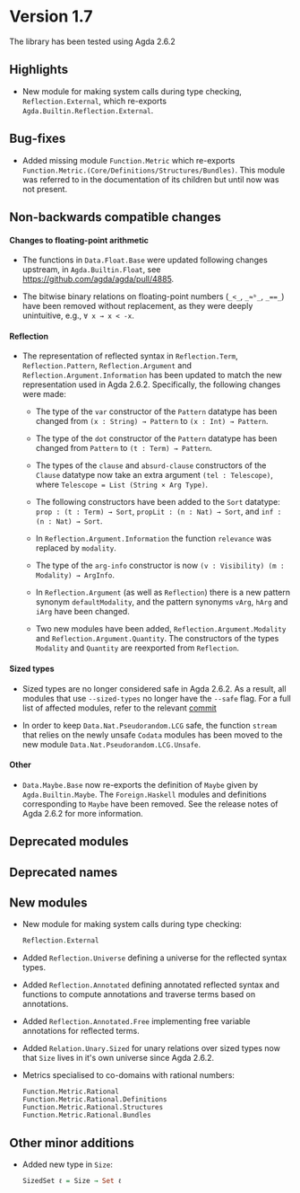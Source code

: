 Version 1.7
===========

The library has been tested using Agda 2.6.2

Highlights
----------

* New module for making system calls during type checking, `Reflection.External`,
  which re-exports `Agda.Builtin.Reflection.External`.

Bug-fixes
---------

* Added missing module `Function.Metric` which re-exports
  `Function.Metric.(Core/Definitions/Structures/Bundles)`. This module was referred
  to in the documentation of its children but until now was not present.

Non-backwards compatible changes
--------------------------------

#### Changes to floating-point arithmetic

* The functions in `Data.Float.Base` were updated following changes upstream,
  in `Agda.Builtin.Float`, see <https://github.com/agda/agda/pull/4885>.

* The bitwise binary relations on floating-point numbers (`_<_`, `_≈ᵇ_`, `_==_`)
  have been removed without replacement, as they were deeply unintuitive, e.g., `∀ x → x < -x`.

#### Reflection

* The representation of reflected syntax in `Reflection.Term`,
  `Reflection.Pattern`, `Reflection.Argument` and
  `Reflection.Argument.Information` has been updated to match the new
  representation used in Agda 2.6.2. Specifically, the following
  changes were made:

  * The type of the `var` constructor of the `Pattern` datatype has
    been changed from `(x : String) → Pattern` to `(x : Int) →
    Pattern`.

  * The type of the `dot` constructor of the `Pattern` datatype has
    been changed from `Pattern` to `(t : Term) → Pattern`.

  * The types of the `clause` and `absurd-clause` constructors of the
    `Clause` datatype now take an extra argument `(tel : Telescope)`,
    where `Telescope = List (String × Arg Type)`.

  * The following constructors have been added to the `Sort` datatype:
    `prop : (t : Term) → Sort`, `propLit : (n : Nat) → Sort`, and
    `inf : (n : Nat) → Sort`.

  * In `Reflection.Argument.Information` the function `relevance` was
    replaced by `modality`.

  * The type of the `arg-info` constructor is now
    `(v : Visibility) (m : Modality) → ArgInfo`.

  * In `Reflection.Argument` (as well as `Reflection`) there is a new
    pattern synonym `defaultModality`, and the pattern synonyms
    `vArg`, `hArg` and `iArg` have been changed.

  * Two new modules have been added, `Reflection.Argument.Modality`
    and `Reflection.Argument.Quantity`. The constructors of the types
    `Modality` and `Quantity` are reexported from `Reflection`.

#### Sized types

* Sized types are no longer considered safe in Agda 2.6.2. As a
  result, all modules that use `--sized-types` no longer have the
  `--safe` flag.  For a full list of affected modules, refer to the
  relevant [commit](https://github.com/agda/agda-stdlib/pull/1465/files#diff-e1c0e3196e4cea6ff808f5d2906031a7657130e10181516206647b83c7014584R91-R131.)

* In order to keep `Data.Nat.Pseudorandom.LCG` safe, the function
  `stream` that relies on the newly unsafe `Codata` modules has
  been moved to the new module `Data.Nat.Pseudorandom.LCG.Unsafe`.

#### Other

* `Data.Maybe.Base` now re-exports the definition of `Maybe` given by
  `Agda.Builtin.Maybe`. The `Foreign.Haskell` modules and definitions
  corresponding to `Maybe` have been removed. See the release notes of
  Agda 2.6.2 for more information.

Deprecated modules
------------------

Deprecated names
----------------

New modules
-----------

* New module for making system calls during type checking:
  ```agda
  Reflection.External
  ```

* Added `Reflection.Universe` defining a universe for the reflected syntax types.
* Added `Reflection.Annotated` defining annotated reflected syntax and
  functions to compute annotations and traverse terms based on annotations.
* Added `Reflection.Annotated.Free` implementing free variable annotations for
  reflected terms.

* Added `Relation.Unary.Sized` for unary relations over sized types now that `Size`
  lives in it's own universe since Agda 2.6.2.

* Metrics specialised to co-domains with rational numbers:
  ```
  Function.Metric.Rational
  Function.Metric.Rational.Definitions
  Function.Metric.Rational.Structures
  Function.Metric.Rational.Bundles
  ```

Other minor additions
---------------------

* Added new type in `Size`:
  ```agda
  SizedSet ℓ = Size → Set ℓ
  ```
